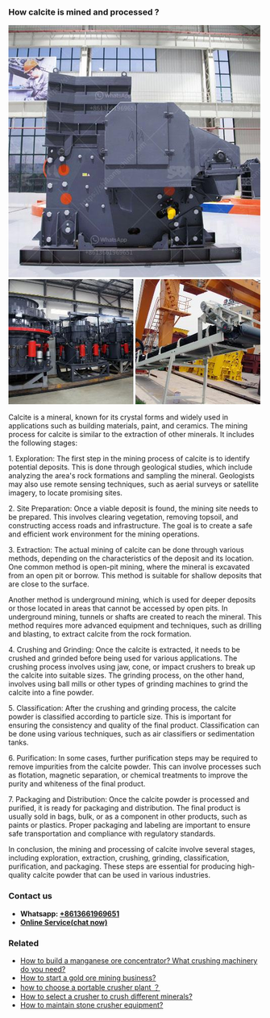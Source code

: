 <h3>How calcite is mined and processed ?</h3><img src='1701744933.jpg' alt=''><p>Calcite is a mineral, known for its crystal forms and widely used in applications such as building materials, paint, and ceramics. The mining process for calcite is similar to the extraction of other minerals. It includes the following stages:</p><p>1. Exploration: The first step in the mining process of calcite is to identify potential deposits. This is done through geological studies, which include analyzing the area's rock formations and sampling the mineral. Geologists may also use remote sensing techniques, such as aerial surveys or satellite imagery, to locate promising sites.</p><p>2. Site Preparation: Once a viable deposit is found, the mining site needs to be prepared. This involves clearing vegetation, removing topsoil, and constructing access roads and infrastructure. The goal is to create a safe and efficient work environment for the mining operations.</p><p>3. Extraction: The actual mining of calcite can be done through various methods, depending on the characteristics of the deposit and its location. One common method is open-pit mining, where the mineral is excavated from an open pit or borrow. This method is suitable for shallow deposits that are close to the surface.</p><p>Another method is underground mining, which is used for deeper deposits or those located in areas that cannot be accessed by open pits. In underground mining, tunnels or shafts are created to reach the mineral. This method requires more advanced equipment and techniques, such as drilling and blasting, to extract calcite from the rock formation.</p><p>4. Crushing and Grinding: Once the calcite is extracted, it needs to be crushed and grinded before being used for various applications. The crushing process involves using jaw, cone, or impact crushers to break up the calcite into suitable sizes. The grinding process, on the other hand, involves using ball mills or other types of grinding machines to grind the calcite into a fine powder.</p><p>5. Classification: After the crushing and grinding process, the calcite powder is classified according to particle size. This is important for ensuring the consistency and quality of the final product. Classification can be done using various techniques, such as air classifiers or sedimentation tanks.</p><p>6. Purification: In some cases, further purification steps may be required to remove impurities from the calcite powder. This can involve processes such as flotation, magnetic separation, or chemical treatments to improve the purity and whiteness of the final product.</p><p>7. Packaging and Distribution: Once the calcite powder is processed and purified, it is ready for packaging and distribution. The final product is usually sold in bags, bulk, or as a component in other products, such as paints or plastics. Proper packaging and labeling are important to ensure safe transportation and compliance with regulatory standards.</p><p>In conclusion, the mining and processing of calcite involve several stages, including exploration, extraction, crushing, grinding, classification, purification, and packaging. These steps are essential for producing high-quality calcite powder that can be used in various industries.</p><h3>Contact us</h3><ul><li><strong>Whatsapp:&nbsp;<a href="https://wa.me/8613661969651">+8613661969651</a></strong></li><li><a href="https://swt.shibang-china.com/?git&amp;zhl&amp;How calcite is mined and processed "><strong>Online Service(chat now)</strong></a></li></ul><h3>Related</h3><ul><li><a href='How to build a manganese ore concentrator What crushing machinery do you need.md'>How to build a manganese ore concentrator? What crushing machinery do you need?</a></li><li><a href='How to start a gold ore mining business.md'>How to start a gold ore mining business?</a></li><li><a href='how to choose a portable crusher plant ？.md'>how to choose a portable crusher plant ？</a></li><li><a href='How to select a crusher to crush different minerals.md'>How to select a crusher to crush different minerals?</a></li><li><a href='How to maintain stone crusher equipment.md'>How to maintain stone crusher equipment?</a></li></ul>
